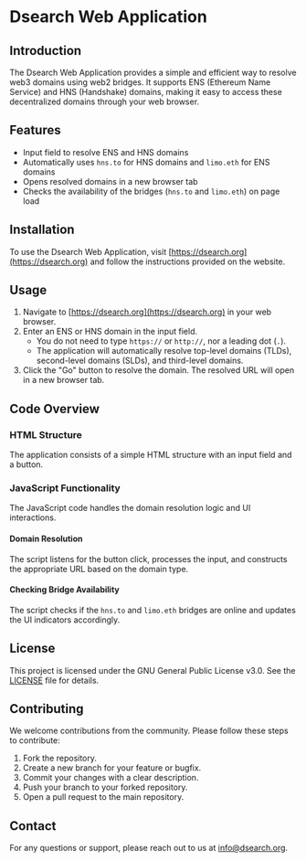 # Dsearch Web Application

## Introduction
The Dsearch Web Application provides a simple and efficient way to resolve web3 domains using web2 bridges. It supports ENS (Ethereum Name Service) and HNS (Handshake) domains, making it easy to access these decentralized domains through your web browser.

## Features
- Input field to resolve ENS and HNS domains
- Automatically uses `hns.to` for HNS domains and `limo.eth` for ENS domains
- Opens resolved domains in a new browser tab
- Checks the availability of the bridges (`hns.to` and `limo.eth`) on page load

## Installation
To use the Dsearch Web Application, visit [https://dsearch.org](https://dsearch.org) and follow the instructions provided on the website.

## Usage
1. Navigate to [https://dsearch.org](https://dsearch.org) in your web browser.
2. Enter an ENS or HNS domain in the input field. 
   - You do not need to type `https://` or `http://`, nor a leading dot (`.`). 
   - The application will automatically resolve top-level domains (TLDs), second-level domains (SLDs), and third-level domains.
3. Click the "Go" button to resolve the domain. The resolved URL will open in a new browser tab.

## Code Overview

### HTML Structure
The application consists of a simple HTML structure with an input field and a button.

### JavaScript Functionality
The JavaScript code handles the domain resolution logic and UI interactions.

#### Domain Resolution
The script listens for the button click, processes the input, and constructs the appropriate URL based on the domain type.

#### Checking Bridge Availability
The script checks if the `hns.to` and `limo.eth` bridges are online and updates the UI indicators accordingly.

## License
This project is licensed under the GNU General Public License v3.0. See the [LICENSE](LICENSE) file for details.

## Contributing
We welcome contributions from the community. Please follow these steps to contribute:

1. Fork the repository.
2. Create a new branch for your feature or bugfix.
3. Commit your changes with a clear description.
4. Push your branch to your forked repository.
5. Open a pull request to the main repository.

## Contact
For any questions or support, please reach out to us at [info@dsearch.org](mailto:info@dsearch.org).
